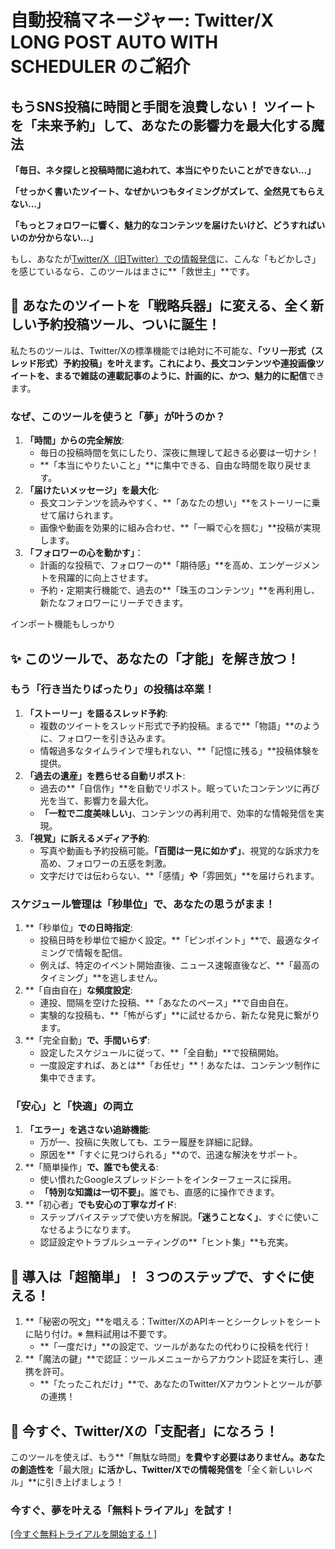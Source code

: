 # 自動投稿マネージャー: Twitter/X LONG POST AUTO WITH SCHEDULER のご紹介

## もうSNS投稿に時間と手間を浪費しない！ ツイートを「未来予約」して、あなたの影響力を最大化する魔法

**「毎日、ネタ探しと投稿時間に追われて、本当にやりたいことができない…」**

**「せっかく書いたツイート、なぜかいつもタイミングがズレて、全然見てもらえない…」**

**「もっとフォロワーに響く、魅力的なコンテンツを届けたいけど、どうすればいいのか分からない…」**

もし、あなたが[Twitter/X（旧Twitter）での情報発信](https://xauto.howlrs.net/)に、こんな「もどかしさ」を感じているなら、このツールはまさに**「救世主」**です。

## 🚀 あなたのツイートを「戦略兵器」に変える、全く新しい予約投稿ツール、ついに誕生！

私たちのツールは、Twitter/Xの標準機能では絶対に不可能な、**「ツリー形式（スレッド形式）予約投稿」**を叶えます。これにより、長文コンテンツや連投画像ツイートを、まるで**雑誌の連載記事のように、計画的に、かつ、魅力的に配信**できます。

### なぜ、このツールを使うと「夢」が叶うのか？

1. **「時間」からの完全解放**:
    - 毎日の投稿時間を気にしたり、深夜に無理して起きる必要は一切ナシ！
    - **「本当にやりたいこと」**に集中できる、自由な時間を取り戻せます。
2. **「届けたいメッセージ」を最大化**:
    - 長文コンテンツを読みやすく、**「あなたの想い」**をストーリーに乗せて届けられます。
    - 画像や動画を効果的に組み合わせ、**「一瞬で心を掴む」**投稿が実現します。
3. **「フォロワーの心を動かす」**：
    - 計画的な投稿で、フォロワーの**「期待感」**を高め、エンゲージメントを飛躍的に向上させます。
    - 予約・定期実行機能で、過去の**「珠玉のコンテンツ」**を再利用し、新たなフォロワーにリーチできます。

インポート機能もしっかり

## ✨ このツールで、あなたの「才能」を解き放つ！

### もう「行き当たりばったり」の投稿は卒業！

1. **「ストーリー」を語るスレッド予約**:
    - 複数のツイートをスレッド形式で予約投稿。まるで**「物語」**のように、フォロワーを引き込みます。
    - 情報過多なタイムラインで埋もれない、**「記憶に残る」**投稿体験を提供。
2. **「過去の遺産」を甦らせる自動リポスト**:
    - 過去の**「自信作」**を自動でリポスト。眠っていたコンテンツに再び光を当て、影響力を最大化。
    - **「一粒で二度美味しい」**、コンテンツの再利用で、効率的な情報発信を実現。
3. **「視覚」に訴えるメディア予約**:
    - 写真や動画も予約投稿可能。**「百聞は一見に如かず」**、視覚的な訴求力を高め、フォロワーの五感を刺激。
    - 文字だけでは伝わらない、**「感情」**や**「雰囲気」**を届けられます。

### スケジュール管理は「秒単位」で、あなたの思うがまま！

1. **「秒単位」**での日時指定**:
    - 投稿日時を秒単位で細かく設定。**「ピンポイント」**で、最適なタイミングで情報を配信。
    - 例えば、特定のイベント開始直後、ニュース速報直後など、**「最高のタイミング」**を逃しません。
2. **「自由自在」**な頻度設定**:
    - 連投、間隔を空けた投稿、**「あなたのペース」**で自由自在。
    - 実験的な投稿も、**「怖がらず」**に試せるから、新たな発見に繋がります。
3. **「完全自動」**で、手間いらず**:
    - 設定したスケジュールに従って、**「全自動」**で投稿開始。
    - 一度設定すれば、あとは**「お任せ」**！あなたは、コンテンツ制作に集中できます。

### 「安心」と「快適」の両立

1. **「エラー」を逃さない追跡機能**:
    - 万が一、投稿に失敗しても、エラー履歴を詳細に記録。
    - 原因を**「すぐに見つけられる」**ので、迅速な解決をサポート。
2. **「簡単操作」**で、誰でも使える**:
    - 使い慣れたGoogleスプレッドシートをインターフェースに採用。
    - **「特別な知識は一切不要」**。誰でも、直感的に操作できます。
3. **「初心者」**でも安心の丁寧なガイド**:
    - ステップバイステップで使い方を解説。**「迷うことなく」**、すぐに使いこなせるようになります。
    - 認証設定やトラブルシューティングの**「ヒント集」**も充実。

## 🚀 導入は「超簡単」！ ３つのステップで、すぐに使える！

1. **「秘密の呪文」**を唱える：Twitter/XのAPIキーとシークレットをシートに貼り付け。※ 無料試用は不要です。
    - **「一度だけ」**の設定で、ツールがあなたの代わりに投稿を代行！
2. **「魔法の鍵」**で認証：ツールメニューからアカウント認証を実行し、連携を許可。
    - **「たったこれだけ」**で、あなたのTwitter/Xアカウントとツールが夢の連携！

## 🎁 今すぐ、Twitter/Xの「支配者」になろう！

このツールを使えば、もう**「無駄な時間」**を費やす必要はありません。あなたの創造性を**「最大限」**に活かし、Twitter/Xでの情報発信を**「全く新しいレベル」**に引き上げましょう！

### 今すぐ、夢を叶える「無料トライアル」を試す！

[[今すぐ無料トライアルを開始する！]](https://xauto.howlrs.net/)